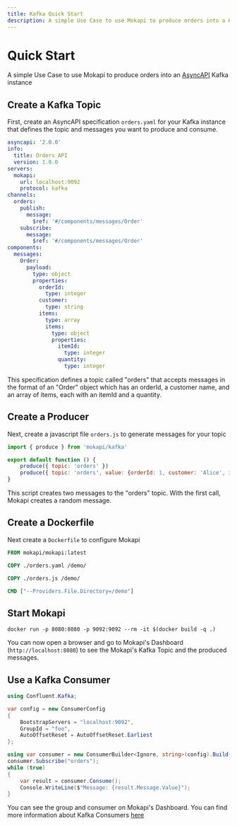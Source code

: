 ```yaml
---
title: Kafka Quick Start
description: A simple Use Case to use Mokapi to produce orders into a Kafka topic
---
```

# Quick Start

A simple Use Case to use Mokapi to produce orders into an [AsyncAPI](https://www.asyncapi.com/) Kafka instance

## Create a Kafka Topic
First, create an AsyncAPI specification `orders.yaml` for your Kafka instance that defines the topic and messages you want to produce and consume.

```yaml
asyncapi: '2.0.0'
info:
  title: Orders API
  version: 1.0.0
servers:
  mokapi:
    url: localhost:9092
    protocol: kafka
channels:
  orders:
    publish:
      message: 
        $ref: '#/components/messages/Order'
    subscribe:
      message:
        $ref: '#/components/messages/Order'
components:
  messages:
    Order:
      payload:
        type: object
        properties:
          orderId:
            type: integer
          customer:
            type: string
          items:
            type: array
            items:
              type: object
              properties:
                itemId:
                  type: integer
                quantity:
                  type: integer
```
This specification defines a topic called "orders" that accepts messages in the format of an "Order" object which has an orderId, a customer name, and an array of items, each with an itemId and a quantity.

## Create a Producer
Next, create a javascript file `orders.js` to generate messages for your topic

```javascript
import { produce } from 'mokapi/kafka'

export default function () {
    produce({ topic: 'orders' })
    produce({ topic: 'orders', value: {orderId: 1, customer: 'Alice', items: [{itemId: 200, quantity: 3}]} })
}
```
This script creates two messages to the "orders" topic. With the first call, Mokapi creates a random message.

## Create a Dockerfile
Next create a `Dockerfile` to configure Mokapi
```dockerfile
FROM mokapi/mokapi:latest

COPY ./orders.yaml /demo/

COPY ./orders.js /demo/

CMD ["--Providers.File.Directory=/demo"]
```

## Start Mokapi

```
docker run -p 8080:8080 -p 9092:9092 --rm -it $(docker build -q .)
```
You can now open a browser and go to Mokapi's Dashboard (`http://localhost:8080`) to see the Mokapi's Kafka Topic and the produced messages.

## Use a Kafka Consumer

```c#
using Confluent.Kafka;

var config = new ConsumerConfig
{
    BootstrapServers = "localhost:9092",
    GroupId = "foo",
    AutoOffsetReset = AutoOffsetReset.Earliest
};

using var consumer = new ConsumerBuilder<Ignore, string>(config).Build();
consumer.Subscribe("orders");
while (true)
{
    var result = consumer.Consume();
    Console.WriteLine($"Message: {result.Message.Value}");
}
```
You can see the group and consumer on Mokapi's Dashboard. You can find more information about Kafka Consumers [here](https://docs.confluent.io/home/clients/overview.html#clients)  